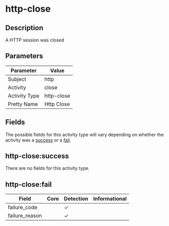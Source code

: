 http-close
==========

Description
-----------
A HTTP session was closed

Parameters
----------
| Parameter     | Value      |
| ------------- | ---------- |
| Subject       | http       |
| Activity      | close      |
| Activity Type | http-close |
| Pretty Name   | Http Close |


Fields
------

The possible fields for this activity type will vary depending on whether the activity was a [success](#http-closesuccess) or a [fail](#http-closefail).


http-close:success
------------------

There are no fields for this activity type.


http-close:fail
---------------

| Field          | Core | Detection | Informational |
| -------------- | ---- | --------- | ------------- |
| failure_code   |      | &#10003;  |               |
| failure_reason |      | &#10003;  |               |